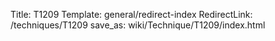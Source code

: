 Title: T1209
Template: general/redirect-index
RedirectLink: /techniques/T1209
save_as: wiki/Technique/T1209/index.html